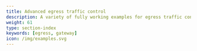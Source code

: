 ```yaml
---
title: Advanced egress traffic control
description: A variety of fully working examples for egress traffic control in Istio that you can experiment with.
weight: 61
type: section-index
keywords: [egress, gateway]
icon: /img/examples.svg
---
```

